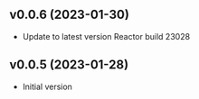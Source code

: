 
## v0.0.6 (2023-01-30)
- Update to latest version Reactor build 23028

## v0.0.5 (2023-01-28)
- Initial version